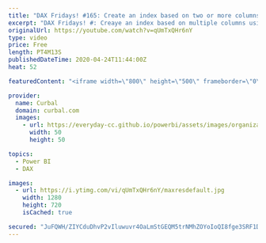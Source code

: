 ```yaml
---
title: "DAX Fridays! #165: Create an index based on two or more columns using DAX"
excerpt: "DAX Fridays! #: Creaye an index based on multiple columns using DAX  Do you need to create an index based on multiple columns using DAX? Here is a detailed guide on how to do it. At the end of the video I will disclose the solution for the quiz I gave you two weeks ago.    Links you might need:  Earlier"
originalUrl: https://youtube.com/watch?v=qUmTxQHr6nY
type: video
price: Free
length: PT4M13S
publishedDateTime: 2020-04-24T11:44:00Z
heat: 52

featuredContent: "<iframe width=\"800\" height=\"500\" frameborder=\"0\" src=\"https://www.youtube.com/embed/qUmTxQHr6nY\" allow=\"accelerometer; autoplay; encrypted-media; gyroscope; picture-in-picture\" allowfullscreen></iframe>"

provider:
  name: Curbal
  domain: curbal.com
  images:
    - url: https://everyday-cc.github.io/powerbi/assets/images/organizations/curbal.com-50x50.jpg
      width: 50
      height: 50

topics:
  - Power BI
  - DAX

images:
  - url: https://i.ytimg.com/vi/qUmTxQHr6nY/maxresdefault.jpg
    width: 1280
    height: 720
    isCached: true

secured: "JuFQWH/ZIYCduDhvP2vIluwuvr4OaLmStGEQM5trNMhZOYoIoQI8fge3SRF1Dkwpc/s0OkAvqrTsEXskGdtENd96Md26Rf3LZBnO6lZB9/gifajZIlfQIYyrRzipHmEtbqTX4bHIG7g82TzLvZ5zNiMu9rl/Gm9hxI1H1zUo6SxsqMajDSt0WtpLp0n1G6XCXRCLlM0hFiGU4IL05DoP5XZRFYeLCcpONgbG2j/PTJENeDeS93D9+dNtoHNdEx59gnhLrzlRn74oljc9SMyBW5N/rru9ECIxDV9Kqu8uHV+SIuozdrm7eQUTra1s+cIU7tn9jnNju96Y5SpREXBul23/HbGVrkfbSASOvH6G4F4AHKwqDD+nOAiBnGnPMRfnlwSpF32GxUEF3jOWEkXzXmnxQ9T4zCn3PK6MdxQr5V8=;pHw1h2o3WboC2VWnzNDl7Q=="
---
```


